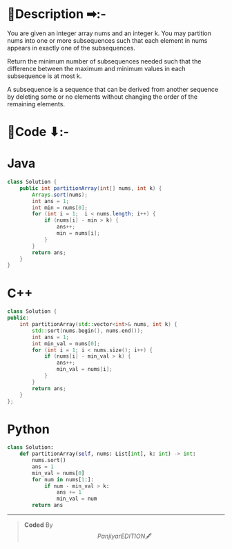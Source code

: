 # 📍Description ➡:-
<!-- Describe your first thoughts on how to solve this problem. -->
You are given an integer array nums and an integer k. You may partition nums into one or more subsequences such that each element in nums appears in exactly one of the subsequences.

Return the minimum number of subsequences needed such that the difference between the maximum and minimum values in each subsequence is at most k.

A subsequence is a sequence that can be derived from another sequence by deleting some or no elements without changing the order of the remaining elements.


# 📝Code ⬇:-


# Java
```java []
class Solution {
    public int partitionArray(int[] nums, int k) {
        Arrays.sort(nums);
        int ans = 1;
        int min = nums[0];
        for (int i = 1;  i < nums.length; i++) {
            if (nums[i] - min > k) {
                ans++;
                min = nums[i];
            }
        }
        return ans;
    }
}

```

# C++
``` cpp []
class Solution {
public:
    int partitionArray(std::vector<int>& nums, int k) {
        std::sort(nums.begin(), nums.end());
        int ans = 1;
        int min_val = nums[0];
        for (int i = 1; i < nums.size(); i++) {
            if (nums[i] - min_val > k) {
                ans++;
                min_val = nums[i];
            }
        }
        return ans;
    }
};
```

# Python
``` python []
class Solution:
    def partitionArray(self, nums: List[int], k: int) -> int:
        nums.sort()
        ans = 1
        min_val = nums[0]
        for num in nums[1:]:
            if num - min_val > k:
                ans += 1
                min_val = num
        return ans   
```

---

>    **Coded** By $$Panjiyar EDITION 🖋  $$

               
